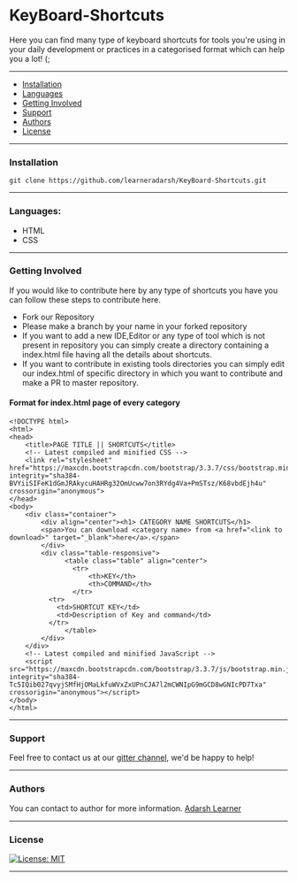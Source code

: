 # KeyBoard-Shortcuts
Here you can find many type of keyboard shortcuts for tools you're using in your daily development or practices in a categorised format which can help you a lot! (;
***
 * [Installation](#installation)
 * [Languages](#languages)
 * [Getting Involved](#getting-involved)
 * [Support](#support)
 * [Authors](#authors)
 * [License](#license)
***
### Installation
```
git clone https://github.com/learneradarsh/KeyBoard-Shortcuts.git
```
***
### Languages:
* HTML
* CSS
***
### Getting Involved
If you would like to contribute here by any type of shortcuts you have you can follow these steps to contribute here.
* Fork our Repository
* Please make a branch by your name in your forked repository
* If you want to add a new IDE,Editor or any type of tool which is not present in repository you can simply create a directory containing a index.html file having all the details about shortcuts.
* If you want to contribute in existing tools directories you can simply edit our index.html of specific directory in which you want to contribute and make a PR to master repository.
#### Format for index.html page of every category
```
<!DOCTYPE html>
<html>
<head>
	<title>PAGE TITLE || SHORTCUTS</title>
	<!-- Latest compiled and minified CSS -->
	<link rel="stylesheet" href="https://maxcdn.bootstrapcdn.com/bootstrap/3.3.7/css/bootstrap.min.css" integrity="sha384-BVYiiSIFeK1dGmJRAkycuHAHRg32OmUcww7on3RYdg4Va+PmSTsz/K68vbdEjh4u" crossorigin="anonymous">
</head>
<body>
	<div class="container">
		<div align="center"><h1> CATEGORY NAME SHORTCUTS</h1>
		<span>You can download <category name> from <a href="<link to download>" target="_blank">here</a>.</span>
		</div>
		<div class="table-responsive">
			  <table class="table" align="center">
			   	<tr>
			   		<th>KEY</th>
			   		<th>COMMAND</th>
			   	</tr>
          <tr>
            <td>SHORTCUT KEY</td>
            <td>Description of Key and command</td>
          </tr>
			  </table>
		</div>
	</div>
	<!-- Latest compiled and minified JavaScript -->
	<script src="https://maxcdn.bootstrapcdn.com/bootstrap/3.3.7/js/bootstrap.min.js" integrity="sha384-Tc5IQib027qvyjSMfHjOMaLkfuWVxZxUPnCJA7l2mCWNIpG9mGCD8wGNIcPD7Txa" crossorigin="anonymous"></script>
</body>
</html>
```
***
### Support
Feel free to contact us at our [gitter channel](https://gitter.im/KeyBoard-Shortcuts), we'd be happy to help!
***
### Authors
You can contact to author for more information.
[Adarsh Learner](mailto:learneradarsh@gmail.com)
***
### License
[![License: MIT](https://img.shields.io/badge/License-MIT-yellow.svg)](https://opensource.org/licenses/MIT)
***
